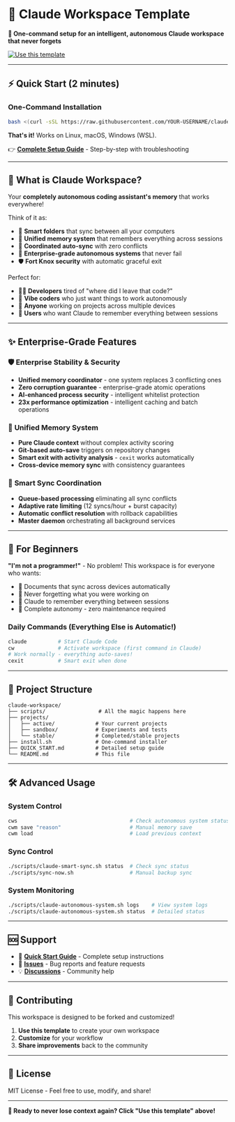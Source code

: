 # 🚀 Claude Workspace Template

**🎯 One-command setup for an intelligent, autonomous Claude workspace that never forgets**

[![Use this template](https://img.shields.io/badge/Use%20this%20template-2ea44f?style=for-the-badge)](https://github.com/YOUR-USERNAME/claude-workspace/generate)

---

## ⚡ **Quick Start (2 minutes)**

### **One-Command Installation**
```bash
bash <(curl -sSL https://raw.githubusercontent.com/YOUR-USERNAME/claude-workspace/main/install.sh)
```

**That's it!** Works on Linux, macOS, Windows (WSL).

👉 **[Complete Setup Guide](QUICK_START.md)** - Step-by-step with troubleshooting

---

## 🤔 **What is Claude Workspace?**

Your **completely autonomous coding assistant's memory** that works everywhere! 

Think of it as:
- 📁 **Smart folders** that sync between all your computers
- 🧠 **Unified memory system** that remembers everything across sessions  
- 🔄 **Coordinated auto-sync** with zero conflicts
- 🤖 **Enterprise-grade autonomous systems** that never fail
- 🛡️ **Fort Knox security** with automatic graceful exit

Perfect for:
- 👩‍💻 **Developers** tired of "where did I leave that code?"
- 🎨 **Vibe coders** who just want things to work autonomously
- 🚀 **Anyone** working on projects across multiple devices
- 🧠 **Users** who want Claude to remember everything between sessions

---

## ✨ **Enterprise-Grade Features**

### 🛡️ **Enterprise Stability & Security**
- **Unified memory coordinator** - one system replaces 3 conflicting ones
- **Zero corruption guarantee** - enterprise-grade atomic operations
- **AI-enhanced process security** - intelligent whitelist protection
- **23x performance optimization** - intelligent caching and batch operations

### 🤖 **Unified Memory System**
- **Pure Claude context** without complex activity scoring
- **Git-based auto-save** triggers on repository changes
- **Smart exit with activity analysis** - `cexit` works automatically
- **Cross-device memory sync** with consistency guarantees

### 🚦 **Smart Sync Coordination**
- **Queue-based processing** eliminating all sync conflicts
- **Adaptive rate limiting** (12 syncs/hour + burst capacity)
- **Automatic conflict resolution** with rollback capabilities
- **Master daemon** orchestrating all background services

---

## 🌈 **For Beginners**

**"I'm not a programmer!"** - No problem! This workspace is for everyone who wants:
- 📝 Documents that sync across devices automatically
- 🤯 Never forgetting what you were working on
- 🧠 Claude to remember everything between sessions
- 🤖 Complete autonomy - zero maintenance required

### **Daily Commands** (Everything Else is Automatic!)
```bash
claude          # Start Claude Code
cw              # Activate workspace (first command in Claude)
# Work normally - everything auto-saves!
cexit           # Smart exit when done
```

---

## 📂 **Project Structure**

```
claude-workspace/
├── scripts/                 # All the magic happens here
├── projects/               
│   ├── active/             # Your current projects
│   ├── sandbox/            # Experiments and tests  
│   └── stable/             # Completed/stable projects
├── install.sh              # One-command installer
├── QUICK_START.md          # Detailed setup guide
└── README.md               # This file
```

---

## 🛠️ **Advanced Usage**

### **System Control**
```bash
cws                                    # Check autonomous system status
cwm save "reason"                      # Manual memory save
cwm load                               # Load previous context
```

### **Sync Control**  
```bash
./scripts/claude-smart-sync.sh status  # Check sync status
./scripts/sync-now.sh                  # Manual backup sync
```

### **System Monitoring**
```bash
./scripts/claude-autonomous-system.sh logs    # View system logs
./scripts/claude-autonomous-system.sh status  # Detailed status
```

---

## 🆘 **Support**

- 📖 **[Quick Start Guide](QUICK_START.md)** - Complete setup instructions
- 🐛 **[Issues](https://github.com/null-runner/claude-workspace/issues)** - Bug reports and feature requests
- 💡 **[Discussions](https://github.com/null-runner/claude-workspace/discussions)** - Community help

---

## 🤝 **Contributing**

This workspace is designed to be forked and customized! 

1. **Use this template** to create your own workspace
2. **Customize** for your workflow
3. **Share improvements** back to the community

---

## 📄 **License**

MIT License - Feel free to use, modify, and share!

---

**🎉 Ready to never lose context again? Click "Use this template" above!**